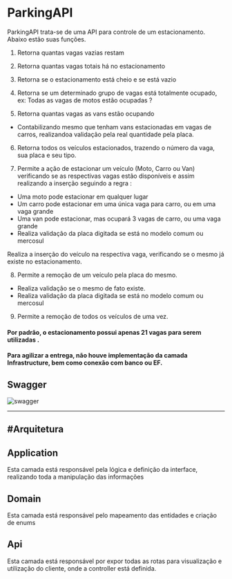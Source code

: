 
# ParkingAPI

ParkingAPI trata-se de uma API para controle de um estacionamento. Abaixo estão suas funções.

1. Retorna quantas vagas vazias restam

2. Retorna quantas vagas totais há no estacionamento

3. Retorna se o estacionamento está cheio e se está vazio

4. Retorna se um determinado grupo de vagas está totalmente ocupado, ex: Todas as vagas de motos estão ocupadas ? 

5. Retorna quantas vagas as vans estão ocupando
- Contabilizando mesmo que tenham vans estacionadas em vagas de carros, realizandoa validação pela real quantidade pela placa.

6. Retorna todos os veículos estacionados, trazendo o número da vaga, sua placa e seu tipo. 

7. Permite a ação de estacionar um veículo (Moto, Carro ou Van) verificando se as respectivas vagas estão disponíveis e assim realizando a inserção seguindo a regra : 

- Uma moto pode estacionar em qualquer lugar
- Um carro pode estacionar em uma única vaga para carro, ou em uma vaga grande
- Uma van pode estacionar, mas ocupará 3 vagas de carro, ou uma vaga grande
- Realiza validação da placa digitada se está no modelo comum ou mercosul

Realiza a inserção do veículo na respectiva vaga, verificando se o mesmo já existe no estacionamento.

8. Permite a remoção de um veículo pela placa do mesmo.
- Realiza validação se o mesmo de fato existe.
- Realiza validação da placa digitada se está no modelo comum ou mercosul

9. Permite a remoção de todos os veículos de uma vez.




 #### **Por padrão, o estacionamento possui apenas 21 vagas para serem utilizadas .** 
 #### **Para agilizar a entrega, não houve implementação da camada Infrastructure, bem como conexão com banco ou EF.**


## Swagger

![swagger](https://github.com/lled16/TesteEstacionamento/assets/32556098/725a9452-339a-47bb-beae-b6bfa082d000)


---
#Arquitetura
---
## Application
Esta camada está responsável pela lógica e definição da interface, realizando toda a manipulação das informações

## Domain
Esta camada está responsável pelo mapeamento das entidades e criação de enums

## Api
Esta camada está responsável por expor todas as rotas para visualização e utilização do cliente, onde a controller está definida.


